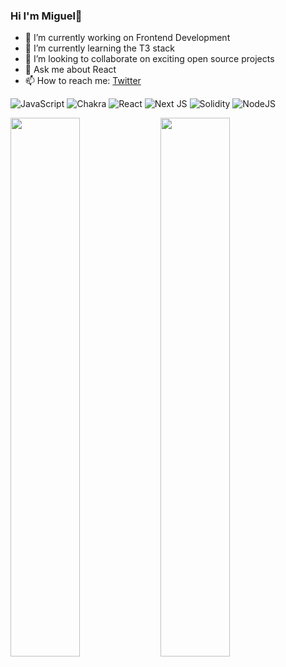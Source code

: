 ### Hi I'm Miguel👋


- 🔭 I’m currently working on Frontend Development
- 🌱 I’m currently learning the T3 stack
- 👯 I’m looking to collaborate on exciting open source projects
- 💬 Ask me about React
- 📫 How to reach me: [Twitter](https://twitter.com/migscrypto)



![JavaScript](https://img.shields.io/badge/javascript-%23323330.svg?style=for-the-badge&logo=javascript&logoColor=%23F7DF1E)
![Chakra](https://img.shields.io/badge/chakra-%234ED1C5.svg?style=for-the-badge&logo=chakraui&logoColor=white)
![React](https://img.shields.io/badge/react-%2320232a.svg?style=for-the-badge&logo=react&logoColor=%2361DAFB)
![Next JS](https://img.shields.io/badge/Next-black?style=for-the-badge&logo=next.js&logoColor=white)
![Solidity](https://img.shields.io/badge/Solidity-%23363636.svg?style=for-the-badge&logo=solidity&logoColor=white)
![NodeJS](https://img.shields.io/badge/node.js-6DA55F?style=for-the-badge&logo=node.js&logoColor=white)

<img align="left" width="47%" src="https://github-readme-stats.vercel.app/api?username=migsdeving&show_icons=true&theme=radical" />

<img align="left" width="47%" src="https://github-readme-stats.vercel.app/api/top-langs/?username=migsdeving&layout=compact" />  







